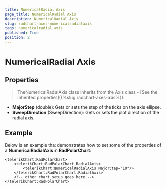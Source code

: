 ```yaml
---
title: NumericalRadial Axis
page_title: NumericalRadial Axis
description: NumericalRadial Axis
slug: radchart-axes-numericalradialaxis
tags: numericalradial,axis
published: True
position: 2
---
```


# NumericalRadial Axis



## Properties

>TheNumericalRadialAxis class inherits from the Axis class -
[See the inherited properties]({%slug radchart-axes-axis%}).

* **MajorStep** (double): Gets or sets the step of the ticks on the axis ellipse.
* **SweepDirection** (SweepDirection): Gets or sets the plot direction of the radial axis.

## Example

Below is an example that demonstrates how to set some of the properties of a **NumericalRadialAxis** in **RadPolarChart**:

	<telerikChart:RadPolarChart>
		<telerikChart:RadPolarChart.RadialAxis>
			<telerikChart:NumericalRadialAxis MajorStep="10"/>
		</telerikChart:RadPolarChart.RadialAxis>
		<!-- other chart setup goes here -->
	</telerikChart:RadPolarChart>
